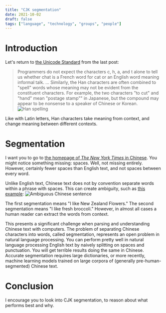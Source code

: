 ```yaml
---
title: "CJK segmentation"
date: 2021-10-02
draft: false
tags: ["language", "technology", "groups", "people"]
---
```

# Introduction
Let's return to [the Unicode Standard](https://www.unicode.org/versions/Unicode14.0.0/ch18.pdf) from the last post:
> Programmers do not expect the characters c, h, a, and t alone to tell us whether chat is a French word for cat or an English word meaning informal talk. ... Similarly, the Han characters are often combined to "spell" words whose meaning may not be evident from the constituent characters. For example, the two characters "to cut" and "hand" mean "postage stamp"" in Japanese, but the compound may appear to be nonsense to a speaker of Chinese or Korean.
![Han spelling](/han-spelling.jpg)

Like with Latin letters, Han characters take meaning from context, and change meaning between different contexts.
# Segmentation
I want you to go to [the homepage of _The New York Times_ in Chinese](https://cn.nytimes.com/). You might notice something missing: spaces. Well, not missing entirely. However, certainly fewer spaces than English text, and not spaces between every word.

Unlike English text, Chinese text does not by convention separate words within a phrase with spaces. This can create ambiguity, such as [this example](https://www.hathitrust.org/blogs/large-scale-search/multilingual-issues-part-1-word-segmentation):
![Ambiguous Chinese sentence](https://www.hathitrust.org/sites/www.hathitrust.org/files//CJK_teehan_brocolli.png)

The first segmentation means "I like New Zealand Flowers." The second segmentation means "I like fresh broccoli." However, in almost all cases a human reader can extract the words from context. 

This presents a significant challenge when parsing and understanding Chinese text with computers. The problem of separating Chinese characters into words, called segmentation, represents an open problem in natural language processing. You can perform pretty well in natural language processing English text by naively splitting on spaces and punctuation. You will get terrible results doing the same in Chinese. Accurate segmentation requires large dictionaries, or more recently, machine learning models trained on large corpora of (generally pre-human-segmented) Chinese text.
# Conclusion
I encourage you to look into CJK segmentation, to reason about what performs best and why.
